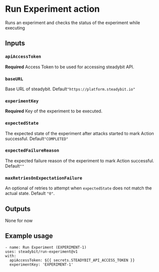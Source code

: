 # Run Experiment action

Runs an experiment and checks the status of the experiment while executing

## Inputs

### `apiAccessToken`

**Required** Access Token to be used for accessing steadybit API.

### `baseURL`

Base URL of steadybit. Default`"https://platform.steadybit.io"`

### `experimentKey`

**Required** Key of the experiment to be executed.

### `expectedState`

The expected state of the experiment after attacks started to mark Action successful. Default`"COMPLETED"`

### `expectedFailureReason`

The expected failure reason of the experiment to mark Action successful. Default`""`

### `maxRetriesOnExpectationFailure`

An optional of retries to attempt when `expectedState` does not match the actual state. Default `"0"`.

## Outputs

None for now

## Example usage

```
- name: Run Experiment (EXPERIMENT-1)
uses: steadybit/run-experiment@v1
with:
  apiAccessToken: ${{ secrets.STEADYBIT_API_ACCESS_TOKEN }}
  experimentKey: 'EXPERIMENT-1'
```
